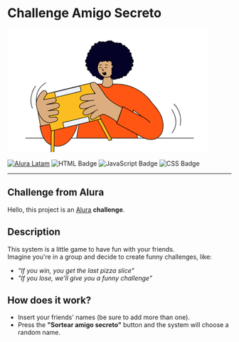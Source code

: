 # Challenge Amigo Secreto

![Imagen amigo](/assets/amigo-secreto.png)

[![Alura Latam](https://img.shields.io/badge/alura%20-%20latam?style=plastic&color=blue)](https://www.aluracursos.com/) ![HTML Badge](https://img.shields.io/badge/html%20-%20html?style=plastic&color=red) ![JavaScript Badge](https://img.shields.io/badge/js%20-%20javascript?style=plastic&color=yellow) ![CSS Badge](https://img.shields.io/badge/css%20-%20css?style=plastic&color=purple)

---

## Challenge from Alura

Hello, this project is an [Alura](https://www.aluracursos.com/) **challenge**.

## Description

This system is a little game to have fun with your friends.  
Imagine you're in a group and decide to create funny challenges, like:  
- *"If you win, you get the last pizza slice"*  
- *"If you lose, we’ll give you a funny challenge"*  

## How does it work?
- Insert your friends' names (be sure to add more than one).
- Press the **"Sortear amigo secreto"** button and the system will choose a random name.
